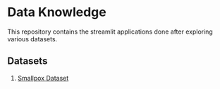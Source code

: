 # Data Knowledge

This repository contains the streamlit applications done after exploring various datasets.

## Datasets

1) [Smallpox Dataset](https://www.kaggle.com/datasets/programmerrdai/smallpox-the-presuccessor-to-monkey-pox)